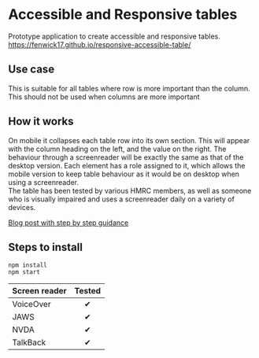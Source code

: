 # Accessible and Responsive tables

Prototype application to create accessible and responsive tables.  
https://fenwick17.github.io/responsive-accessible-table/

## Use case
This is suitable for all tables where row is more important than the column. This should not be used when columns are more important 

## How it works
On mobile it collapses each table row into its own section. This will appear with the column heading on the left, and the value on the right. The behaviour through a screenreader will be exactly the same as that of the desktop version.
Each element has a role assigned to it, which allows the mobile version to keep table behaviour as it would be on desktop when using a screenreader.  
The table has been tested by various HMRC members, as well as someone who is visually impaired and uses a screenreader daily on a variety of devices.

[Blog post with step by step guidance](https://www.afenwick.com/blog/2021/responsive-accessible-table/)

## Steps to install
`npm install`  
`npm start`

| Screen reader | Tested  | 
| ------------- | :------:|
| VoiceOver     | &#10004;|
| JAWS          | &#10004;|
| NVDA          | &#10004;|
| TalkBack      | &#10004;|
